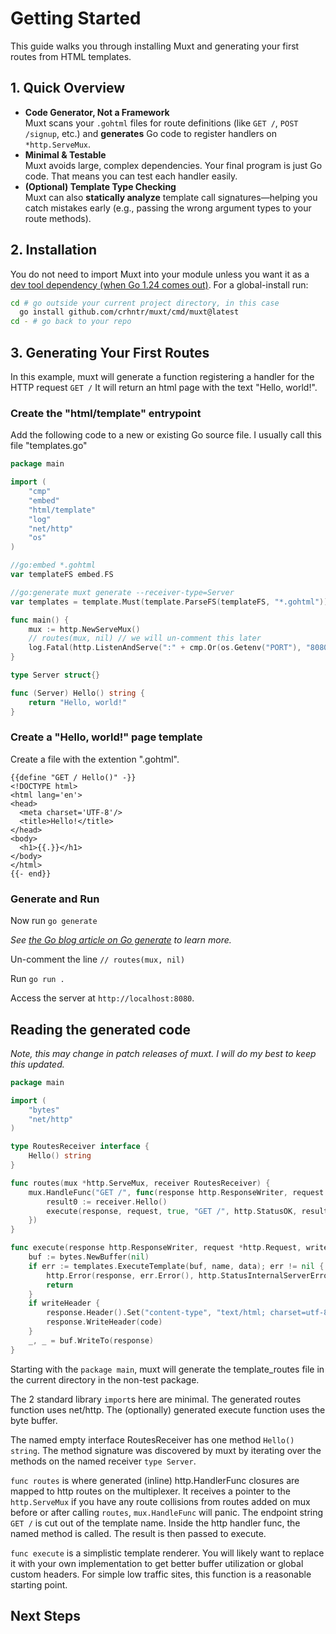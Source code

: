 # Getting Started

This guide walks you through installing Muxt and generating your first routes from HTML templates.

## 1. Quick Overview

- **Code Generator, Not a Framework**  
  Muxt scans your `.gohtml` files for route definitions (like `GET /`, `POST /signup`, etc.) and **generates** Go code to register handlers on `*http.ServeMux`.
- **Minimal & Testable**  
  Muxt avoids large, complex dependencies. Your final program is just Go code. That means you can test each handler easily.
- **(Optional) Template Type Checking**  
  Muxt can also **statically analyze** template call signatures—helping you catch mistakes early (e.g., passing the wrong argument types to your route methods).

## 2. Installation

You do not need to import Muxt into your module unless you want it as a [dev tool dependency (when Go 1.24 comes out)](https://tip.golang.org/doc/modules/managing-dependencies#tools).
For a global-install run:

```bash
cd # go outside your current project directory, in this case
  go install github.com/crhntr/muxt/cmd/muxt@latest
cd - # go back to your repo
```

## 3. Generating Your First Routes

In this example, muxt will generate a function registering a handler for the HTTP request `GET /`
It will return an html page with the text "Hello, world!".

### Create the "html/template" entrypoint

Add the following code to a new or existing Go source file. I usually call this file "templates.go"

```go
package main

import (
	"cmp"
	"embed"
	"html/template"
	"log"
	"net/http"
	"os"
)

//go:embed *.gohtml
var templateFS embed.FS

//go:generate muxt generate --receiver-type=Server
var templates = template.Must(template.ParseFS(templateFS, "*.gohtml"))

func main() {
	mux := http.NewServeMux()
    // routes(mux, nil) // we will un-comment this later
	log.Fatal(http.ListenAndServe(":" + cmp.Or(os.Getenv("PORT"), "8080"), mux))
}

type Server struct{}

func (Server) Hello() string {
	return "Hello, world!"
}

```

### Create a "Hello, world!" page template

Create a file with the extention ".gohtml".

```gotemplate
{{define "GET / Hello()" -}}
<!DOCTYPE html>
<html lang='en'>
<head>
  <meta charset='UTF-8'/>
  <title>Hello!</title>
</head>
<body>
  <h1>{{.}}</h1>
</body>
</html>
{{- end}}
```

### Generate and Run

Now run `go generate`

*See [the Go blog article on Go generate](https://go.dev/blog/generate) to learn more.*

Un-comment the line `// routes(mux, nil)`

Run `go run .`

Access the server at `http://localhost:8080`.

## Reading the generated code

*Note, this may change in patch releases of muxt. I will do my best to keep this updated.*

```go
package main

import (
	"bytes"
	"net/http"
)

type RoutesReceiver interface {
	Hello() string
}

func routes(mux *http.ServeMux, receiver RoutesReceiver) {
	mux.HandleFunc("GET /", func(response http.ResponseWriter, request *http.Request) {
		result0 := receiver.Hello()
		execute(response, request, true, "GET /", http.StatusOK, result0)
	})
}

func execute(response http.ResponseWriter, request *http.Request, writeHeader bool, name string, code int, data any) {
	buf := bytes.NewBuffer(nil)
	if err := templates.ExecuteTemplate(buf, name, data); err != nil {
		http.Error(response, err.Error(), http.StatusInternalServerError)
		return
	}
	if writeHeader {
		response.Header().Set("content-type", "text/html; charset=utf-8")
		response.WriteHeader(code)
	}
	_, _ = buf.WriteTo(response)
}
```

Starting with the `package main`, muxt will generate the template_routes file in the current directory in the non-test package.

The 2 standard library `import`s here are minimal.
The generated routes function uses net/http.
The (optionally) generated execute function uses the byte buffer.

The named empty interface RoutesReceiver has one method `Hello() string`.
The method signature was discovered by muxt by iterating over the methods on the named receiver `type Server`.

`func routes` is where generated (inline) http.HandlerFunc closures are mapped to http routes on the multiplexer.
It receives a pointer to the `http.ServeMux` if you have any route collisions from routes added on mux before
or after calling `routes`, `mux.HandleFunc` will panic.
The endpoint string `GET /` is cut out of the template name.
Inside the http handler func, the named method is called.
The result is then passed to execute.

`func execute` is a simplistic template renderer.
You will likely want to replace it with your own implementation to get better buffer utilization or global custom headers.
For simple low traffic sites, this function is a reasonable starting point.

## Next Steps
